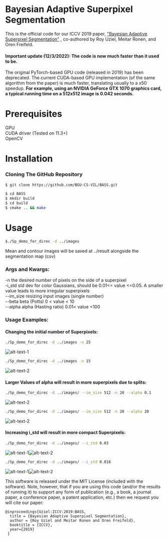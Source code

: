 

# Bayesian Adaptive Superpixel Segmentation

This is the official code for our ICCV 2019 paper, ["Bayesian Adaptive Superpixel Segmentation"](https://www.cs.bgu.ac.il/~orenfr/BASS/Uziel_ICCV_2019.pdf) , co-authored by Roy Uziel, Meitar Ronen, and Oren Freifeld.

#### Important update (12/3/2022): The code is now much faster than it used to be. 
The original PyTorch-based GPU code (released in 2019) has been deprecated. The current CUDA-based GPU implementation (of the same algorithm from the paper) is much faster, translating usually to a x50 speedup. <b>For example, using an NVIDIA GeForce GTX 1070 graphics card, a typical running time on a 512x512 image is 0.042 seconds.</b>

# Prerequisites
GPU<br />
CUDA driver (Tested on 11.3+) <br />
OpenCV <br />

# Installation

### Cloning The GitHub Repository

```bash
$ git clone https://github.com/BGU-CS-VIL/BASS.git
``` 
```bash
$ cd BASS
$ mkdir build
$ cd build
$ cmake .. && make
``` 

# Usage
```bash
$./Sp_demo_for_direc -d ../images
``` 
Mean and contour images will be saved at ../result alongside the segmentation map (csv)

### Args and Kwargs:
-n the desired number of pixels on the side of a superpixel<br />
-i_std std dev for color Gaussians, should be 0.01<= value <=0.05. A smaller value leads to more irregular superpixels<br />
--im_size resizing input images (single number)<br />
--beta beta (Potts) 0 < value < 10<br />
--alpha alpha (Hasting ratio) 0.01< value <100<br />

### Usage Examples:

#### Changing the initial number of Superpixels:
```bash
./Sp_demo_for_direc -d ../images -n 25
```
![alt-text-1](./gif/border_25.png "-n 25") 


```bash
./Sp_demo_for_direc -d ../images -n 15
```

![alt-text-2](./gif/border_20.png "-n 15")

#### Larger Values of alpha will result in more superpixels due to splits:
```bash
./Sp_demo_for_direc -d ../images/ --im_size 512 -n 20 --alpha 0.1
```
![alt-text-2](./gif/border_2.png "--alpha 2")



```bash
./Sp_demo_for_direc -d ../images/ --im_size 512 -n 20 --alpha 20
```
![alt-text-2](./gif/border_alpha20.png "--alpha 20")


#### Increasing i_std will result in more compact Superpixels:

```bash
./Sp_demo_for_direc -d ../images/ --i_std 0.03
```
![alt-text-1](./gif/border_302003.png "-n 25")![alt-text-2](./gif/mean_302003.png "-n 25")  

```bash
./Sp_demo_for_direc -d ../images/ --i_std 0.018
```

![alt-text-1](./gif/border_18.png "-n 25")![alt-text-2](./gif/mean_18.png "-n 25")  




This software is released under the MIT License (included with the software). Note, however, that if you are using this code (and/or the results of running it) to support any form of publication (e.g., a book, a journal paper, a conference paper, a patent application, etc.) then we request you will cite our paper:

```
@inproceedings{Uziel:ICCV:2019:BASS,
  title = {Bayesian Adaptive Superpixel Segmentation},
  author = {Roy Uziel and Meitar Ronen and Oren Freifeld},
  booktitle = {ICCV},
  year={2019}
 } 
